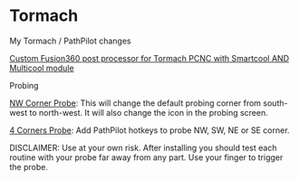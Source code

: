 # Tormach
My Tormach / PathPilot changes

<a href="https://github.com/sharmstr/Tormach-FusionPost/">Custom Fusion360 post processor for Tormach PCNC with Smartcool AND Multicool module</a>

Probing

<a href="https://github.com/sharmstr/NW_Corner_Probe">NW Corner Probe</a>: This will change the default probing corner from south-west to north-west. It will also change the icon in the probing screen.

<a href="https://github.com/sharmstr/4_Corners_Probe">4 Corners Probe</a>: Add PathPilot hotkeys to probe NW, SW, NE or SE corner.

DISCLAIMER: Use at your own risk. After installing you should test each routine with your probe far away from any part. Use your finger to trigger the probe.
